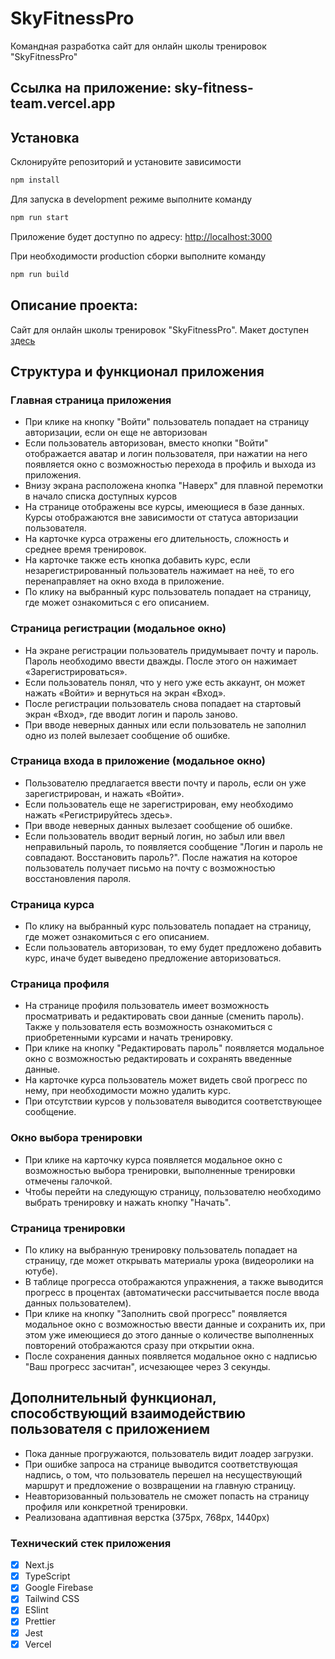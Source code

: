# SkyFitnessPro

Командная разработка сайт для онлайн школы тренировок "SkyFitnessPro"

## Ссылка на приложение: sky-fitness-team.vercel.app

## Установка

Склонируйте репозиторий и установите зависимости

```sh
npm install
```

Для запуска в development режиме выполните команду

```sh
npm run start
```

Приложение будет доступно по адресу: [http://localhost:3000](http://localhost:3000)

При необходимости production сборки выполните команду

```sh
npm run build
```

## Описание проекта:

Сайт для онлайн школы тренировок "SkyFitnessPro".
Макет доступен [здесь](https://www.figma.com/design/2Vhk2Zdii1eM7rA0fWQExv/SkyFitnessPro?node-id=0-1&t=Dh7HMX9eGTFJE1Gu-0)

## Структура и функционал приложения

### Главная страница приложения

- При клике на кнопку "Войти" пользователь попадает на страницу авторизации, если он еще не авторизован
- Если пользователь авторизован, вместо кнопки "Войти" отображается аватар и логин пользователя, при нажатии на него появляется окно с возможностью перехода в профиль и выхода из приложения.
- Внизу экрана расположена кнопка "Наверх" для плавной перемотки в начало списка доступных курсов
- На странице отображены все курсы, имеющиеся в базе данных. Курсы отображаются вне зависимости от статуса авторизации пользователя.
- На карточке курса отражены его длительность, сложность и среднее время тренировок.
- На карточке также есть кнопка добавить курс, если незарегистрированный пользователь нажимает на неё, то его перенаправляет на окно входа в приложение.
- По клику на выбранный курс пользователь попадает на страницу, где может ознакомиться с его описанием.

### Страница регистрации (модальное окно)

- На экране регистрации пользователь придумывает почту и пароль. Пароль необходимо ввести дважды. После этого он нажимает «Зарегистрироваться».
- Если пользователь понял, что у него уже есть аккаунт, он может нажать «Войти» и вернуться на экран «Вход».
- После регистрации пользователь снова попадает на стартовый экран «Вход», где вводит логин и пароль заново.
- При вводе неверных данных или если пользователь не заполнил одно из полей вылезает сообщение об ошибке.

### Страница входа в приложение (модальное окно)

- Пользователю предлагается ввести почту и пароль, если он уже зарегистрирован, и нажать «Войти».
- Если пользователь еще не зарегистрирован, ему необходимо нажать «Регистрируйтесь здесь».
- При вводе неверных данных вылезает сообщение об ошибке.
- Если пользователь вводит верный логин, но забыл или ввел неправильный пароль, то появляется сообщение "Логин и пароль не совпадают. Восстановить пароль?". После нажатия на которое пользователь получает письмо на почту с возможностью восстановления пароля.

### Страница курса

- По клику на выбранный курс пользователь попадает на страницу, где может ознакомиться с его описанием.
- Если пользователь авторизован, то ему будет предложено добавить курс, иначе будет выведено предложение авторизоваться.

### Страница профиля

- На странице профиля пользователь имеет возможность просматривать и редактировать свои данные (сменить пароль). Также у пользователя есть возможность ознакомиться с приобретенными курсами и начать тренировку.
- При клике на кнопку "Редактировать пароль" появляется модальное окно с возможностью редактировать и сохранять введенные данные.
- На карточке курса пользователь может видеть свой прогресс по нему, при необходимости можно удалить курс.
- При отсутствии курсов у пользователя выводится соответствующее сообщение.

### Окно выбора тренировки

- При клике на карточку курса появляется модальное окно с возможностью выбора тренировки, выполненные тренировки отмечены галочкой.
- Чтобы перейти на следующую страницу, пользователю необходимо выбрать тренировку и нажать кнопку "Начать".

### Страница тренировки

- По клику на выбранную тренировку пользователь попадает на страницу, где может открывать материалы урока (видеоролики на ютубе).
- В таблице прогресса отображаются упражнения, а также выводится прогресс в процентах (автоматически рассчитывается после ввода данных пользователем).
- При клике на кнопку "Заполнить свой прогресс" появляется модальное окно с возможностью ввести данные и сохранить их, при этом уже имеющиеся до этого данные о количестве выполненных повторений отображаются сразу при открытии окна.
- После сохранения данных появляется модальное окно с надписью "Ваш прогресс засчитан", исчезающее через 3 секунды.

## Дополнительный функционал, способствующий взаимодействию пользователя с приложением

- Пока данные прогружаются, пользователь видит лоадер загрузки.
- При ошибке запроса на странице выводится соответствующая надпись, о том, что пользователь перешел на несуществующий маршрут и предложение о возвращении на главную страницу.
- Неавторизованный пользователь не сможет попасть на страницу профиля или конкретной тренировки.
- Реализована адаптивная верстка (375px, 768px, 1440px)

### Технический стек приложения

- [x] Next.js
- [x] TypeScript
- [x] Google Firebase
- [x] Tailwind CSS
- [x] ESlint
- [x] Prettier
- [x] Jest
- [x] Vercel
